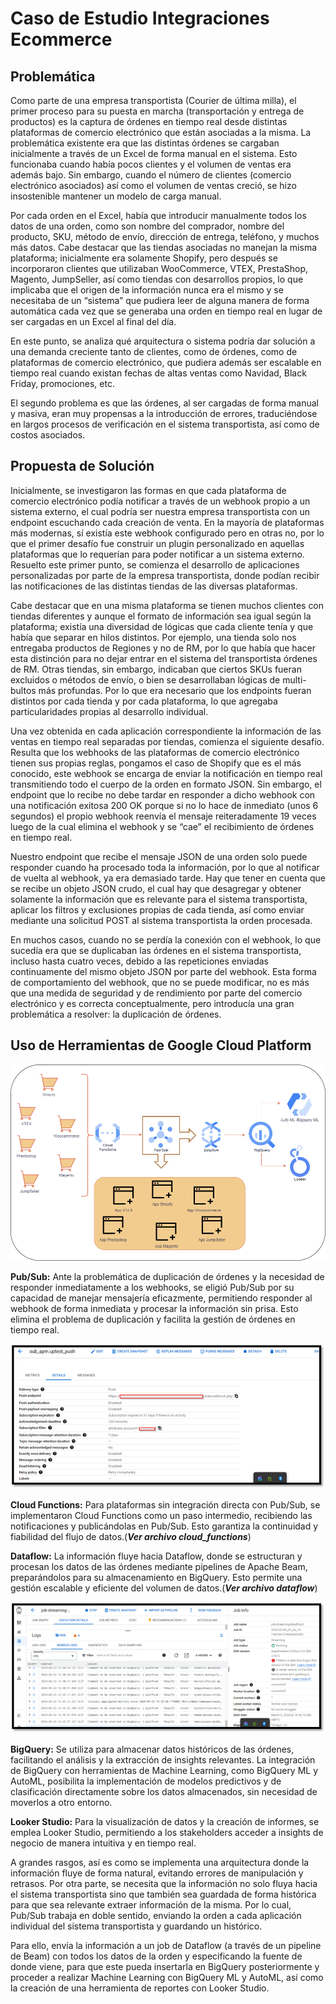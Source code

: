 
# Caso de Estudio Integraciones Ecommerce

## Problemática
Como parte de una empresa transportista (Courier de última milla), el primer proceso para su puesta en marcha (transportación y entrega de productos) es la captura de órdenes en tiempo real desde distintas plataformas de comercio electrónico que están asociadas a la misma. La problemática existente era que las distintas órdenes se cargaban inicialmente a través de un Excel de forma manual en el sistema. Esto funcionaba cuando había pocos clientes y el volumen de ventas era además bajo. Sin embargo, cuando el número de clientes (comercio electrónico asociados) así como el volumen de ventas creció, se hizo insostenible mantener un modelo de carga manual.

Por cada orden en el Excel, había que introducir manualmente todos los datos de una orden, como son nombre del comprador, nombre del producto, SKU, método de envío, dirección de entrega, teléfono, y muchos más datos. Cabe destacar que las tiendas asociadas no manejan la misma plataforma; inicialmente era solamente Shopify, pero después se incorporaron clientes que utilizaban WooCommerce, VTEX, PrestaShop, Magento, JumpSeller, así como tiendas con desarrollos propios, lo que implicaba que el origen de la información nunca era el mismo y se necesitaba de un “sistema” que pudiera leer de alguna manera de forma automática cada vez que se generaba una orden en tiempo real en lugar de ser cargadas en un Excel al final del día.

En este punto, se analiza qué arquitectura o sistema podría dar solución a una demanda creciente tanto de clientes, como de órdenes, como de plataformas de comercio electrónico, que pudiera además ser escalable en tiempo real cuando existan fechas de altas ventas como Navidad, Black Friday, promociones, etc.

El segundo problema es que las órdenes, al ser cargadas de forma manual y masiva, eran muy propensas a la introducción de errores, traduciéndose en largos procesos de verificación en el sistema transportista, así como de costos asociados.

## Propuesta de Solución
Inicialmente, se investigaron las formas en que cada plataforma de comercio electrónico podía notificar a través de un webhook propio a un sistema externo, el cual podría ser nuestra empresa transportista con un endpoint escuchando cada creación de venta. En la mayoría de plataformas más modernas, sí existía este webhook configurado pero en otras no, por lo que el primer desafío fue construir un plugin personalizado en aquellas plataformas que lo requerían para poder notificar a un sistema externo. Resuelto este primer punto, se comienza el desarrollo de aplicaciones personalizadas por parte de la empresa transportista, donde podían recibir las notificaciones de las distintas tiendas de las diversas plataformas. 

Cabe destacar que en una misma plataforma se tienen muchos clientes con tiendas diferentes y aunque el formato de información sea igual según la plataforma; existía una diversidad de lógicas que cada cliente tenía y que había que separar en hilos distintos. Por ejemplo, una tienda solo nos entregaba productos de Regiones y no de RM, por lo que había que hacer esta distinción para no dejar entrar en el sistema del transportista órdenes de RM. Otras tiendas, sin embargo, indicaban que ciertos SKUs fueran excluidos o métodos de envío, o bien se desarrollaban lógicas de multi-bultos más profundas. Por lo que era necesario que los endpoints fueran distintos por cada tienda y por cada plataforma, lo que agregaba particularidades propias al desarrollo individual.

Una vez obtenida en cada aplicación correspondiente la información de las ventas en tiempo real separadas por tiendas, comienza el siguiente desafío. Resulta que los webhooks de las plataformas de comercio electrónico tienen sus propias reglas, pongamos el caso de Shopify que es el más conocido, este webhook se encarga de enviar la notificación en tiempo real transmitiendo todo el cuerpo de la orden en formato JSON. Sin embargo, el endpoint que lo recibe no debe tardar en responder a dicho webhook con una notificación exitosa 200 OK porque si no lo hace de inmediato (unos 6 segundos) el propio webhook reenvía el mensaje reiteradamente 19 veces luego de la cual elimina el webhook y se “cae” el recibimiento de órdenes en tiempo real.

Nuestro endpoint que recibe el mensaje JSON de una orden solo puede responder cuando ha procesado toda la información, por lo que al notificar de vuelta al webhook, ya era demasiado tarde. Hay que tener en cuenta que se recibe un objeto JSON crudo, el cual hay que desagregar y obtener solamente la información que es relevante para el sistema transportista, aplicar los filtros y exclusiones propias de cada tienda, así como enviar mediante una solicitud POST al sistema transportista la orden procesada.

En muchos casos, cuando no se perdía la conexión con el webhook, lo que sucedía era que se duplicaban las órdenes en el sistema transportista, incluso hasta cuatro veces, debido a las repeticiones enviadas continuamente del mismo objeto JSON por parte del webhook. Esta forma de comportamiento del webhook, que no se puede modificar, no es más que una medida de seguridad y de rendimiento por parte del comercio electrónico y es correcta conceptualmente, pero introducía una gran problemática a resolver: la duplicación de órdenes.

## Uso de Herramientas de Google Cloud Platform

![Arquitectura Integraciones Ecommerce](Img/ecommerce.png)

**Pub/Sub:** Ante la problemática de duplicación de órdenes y la necesidad de responder inmediatamente a los webhooks, se eligió Pub/Sub por su capacidad de manejar mensajería eficazmente, permitiendo responder al webhook de forma inmediata y procesar la información sin prisa. Esto elimina el problema de duplicación y facilita la gestión de órdenes en tiempo real.

![subscripcion_pubsub](Img/subscripcion_pubsub.png)

**Cloud Functions:** Para plataformas sin integración directa con Pub/Sub, se implementaron Cloud Functions como un paso intermedio, recibiendo las notificaciones y publicándolas en Pub/Sub. Esto garantiza la continuidad y fiabilidad del flujo de datos.(**_Ver archivo cloud_functions_**)

**Dataflow:** La información fluye hacia Dataflow, donde se estructuran y procesan los datos de las órdenes mediante pipelines de Apache Beam, preparándolos para su almacenamiento en BigQuery. Esto permite una gestión escalable y eficiente del volumen de datos.(**_Ver archivo dataflow_**)

![dataflow](Img/dataflow.png)

**BigQuery:** Se utiliza para almacenar datos históricos de las órdenes, facilitando el análisis y la extracción de insights relevantes. La integración de BigQuery con herramientas de Machine Learning, como BigQuery ML y AutoML, posibilita la implementación de modelos predictivos y de clasificación directamente sobre los datos almacenados, sin necesidad de moverlos a otro entorno.

**Looker Studio:** Para la visualización de datos y la creación de informes, se emplea Looker Studio, permitiendo a los stakeholders acceder a insights de negocio de manera intuitiva y en tiempo real.

A grandes rasgos, así es como se implementa una arquitectura donde la información fluye de forma natural, evitando errores de manipulación y retrasos. Por otra parte, se necesita que la información no solo fluya hacia el sistema transportista sino que también sea guardada de forma histórica para que sea relevante extraer información de la misma. Por lo cual, Pub/Sub trabaja en doble sentido, enviando la orden a cada aplicación individual del sistema transportista y guardando un histórico.

Para ello, envía la información a un job de Dataflow (a través de un pipeline de Beam) con todos los datos de la orden y especificando la fuente de donde viene, para que este pueda insertarla en BigQuery posteriormente y proceder a realizar Machine Learning con BigQuery ML y AutoML, así como la creación de una herramienta de reportes con Looker Studio.
